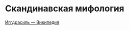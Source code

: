 # Скандинавская мифология

[Иггдрасиль — Википедия](https://ru.wikipedia.org/wiki/%D0%98%D0%B3%D0%B3%D0%B4%D1%80%D0%B0%D1%81%D0%B8%D0%BB%D1%8C)